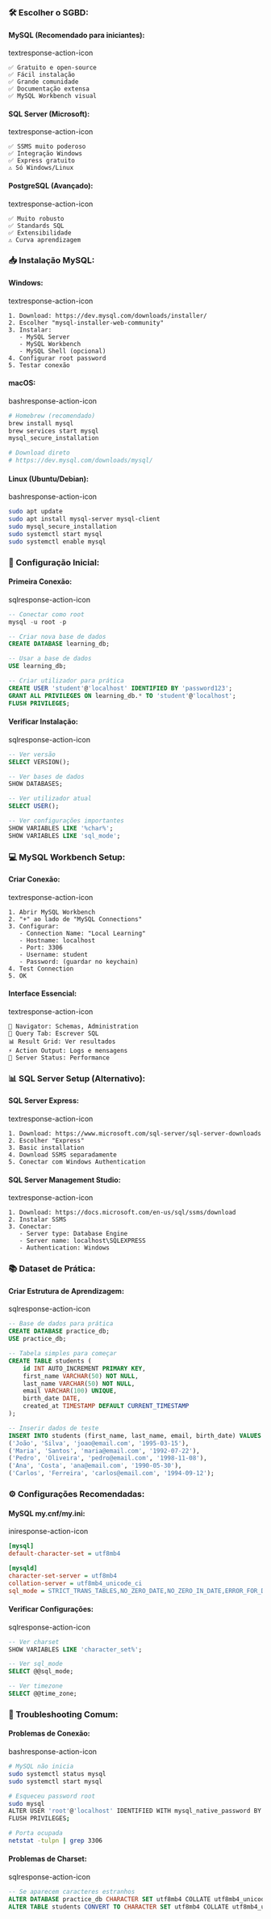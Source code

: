 ### **🛠️ Escolher o SGBD:**

#### **MySQL (Recomendado para iniciantes):**

textresponse-action-icon

```text
✅ Gratuito e open-source
✅ Fácil instalação
✅ Grande comunidade
✅ Documentação extensa
✅ MySQL Workbench visual
```

#### **SQL Server (Microsoft):**

textresponse-action-icon

```text
✅ SSMS muito poderoso
✅ Integração Windows
✅ Express gratuito
⚠️ Só Windows/Linux
```

#### **PostgreSQL (Avançado):**

textresponse-action-icon

```text
✅ Muito robusto
✅ Standards SQL
✅ Extensibilidade
⚠️ Curva aprendizagem
```

### **📥 Instalação MySQL:**

#### **Windows:**

textresponse-action-icon

```text
1. Download: https://dev.mysql.com/downloads/installer/
2. Escolher "mysql-installer-web-community"
3. Instalar:
   - MySQL Server
   - MySQL Workbench
   - MySQL Shell (opcional)
4. Configurar root password
5. Testar conexão
```

#### **macOS:**

bashresponse-action-icon

```bash
# Homebrew (recomendado)
brew install mysql
brew services start mysql
mysql_secure_installation

# Download direto
# https://dev.mysql.com/downloads/mysql/
```

#### **Linux (Ubuntu/Debian):**

bashresponse-action-icon

```bash
sudo apt update
sudo apt install mysql-server mysql-client
sudo mysql_secure_installation
sudo systemctl start mysql
sudo systemctl enable mysql
```

### **🔧 Configuração Inicial:**

#### **Primeira Conexão:**

sqlresponse-action-icon

```sql
-- Conectar como root
mysql -u root -p

-- Criar nova base de dados
CREATE DATABASE learning_db;

-- Usar a base de dados
USE learning_db;

-- Criar utilizador para prática
CREATE USER 'student'@'localhost' IDENTIFIED BY 'password123';
GRANT ALL PRIVILEGES ON learning_db.* TO 'student'@'localhost';
FLUSH PRIVILEGES;
```

#### **Verificar Instalação:**

sqlresponse-action-icon

```sql
-- Ver versão
SELECT VERSION();

-- Ver bases de dados
SHOW DATABASES;

-- Ver utilizador atual
SELECT USER();

-- Ver configurações importantes
SHOW VARIABLES LIKE '%char%';
SHOW VARIABLES LIKE 'sql_mode';
```

### **💻 MySQL Workbench Setup:**

#### **Criar Conexão:**

textresponse-action-icon

```text
1. Abrir MySQL Workbench
2. "+" ao lado de "MySQL Connections"
3. Configurar:
   - Connection Name: "Local Learning"
   - Hostname: localhost
   - Port: 3306
   - Username: student
   - Password: (guardar no keychain)
4. Test Connection
5. OK
```

#### **Interface Essencial:**

textresponse-action-icon

```text
📁 Navigator: Schemas, Administration
📝 Query Tab: Escrever SQL
📊 Result Grid: Ver resultados
⚡ Action Output: Logs e mensagens
🔧 Server Status: Performance
```

### **📊 SQL Server Setup (Alternativo):**

#### **SQL Server Express:**

textresponse-action-icon

```text
1. Download: https://www.microsoft.com/sql-server/sql-server-downloads
2. Escolher "Express"
3. Basic installation
4. Download SSMS separadamente
5. Conectar com Windows Authentication
```

#### **SQL Server Management Studio:**

textresponse-action-icon

```text
1. Download: https://docs.microsoft.com/en-us/sql/ssms/download
2. Instalar SSMS
3. Conectar:
   - Server type: Database Engine
   - Server name: localhost\SQLEXPRESS
   - Authentication: Windows
```

### **📚 Dataset de Prática:**

#### **Criar Estrutura de Aprendizagem:**

sqlresponse-action-icon

```sql
-- Base de dados para prática
CREATE DATABASE practice_db;
USE practice_db;

-- Tabela simples para começar
CREATE TABLE students (
    id INT AUTO_INCREMENT PRIMARY KEY,
    first_name VARCHAR(50) NOT NULL,
    last_name VARCHAR(50) NOT NULL,
    email VARCHAR(100) UNIQUE,
    birth_date DATE,
    created_at TIMESTAMP DEFAULT CURRENT_TIMESTAMP
);

-- Inserir dados de teste
INSERT INTO students (first_name, last_name, email, birth_date) VALUES
('João', 'Silva', 'joao@email.com', '1995-03-15'),
('Maria', 'Santos', 'maria@email.com', '1992-07-22'),
('Pedro', 'Oliveira', 'pedro@email.com', '1998-11-08'),
('Ana', 'Costa', 'ana@email.com', '1990-05-30'),
('Carlos', 'Ferreira', 'carlos@email.com', '1994-09-12');
```

### **⚙️ Configurações Recomendadas:**

#### **MySQL my.cnf/my.ini:**

iniresponse-action-icon

```ini
[mysql]
default-character-set = utf8mb4

[mysqld]
character-set-server = utf8mb4
collation-server = utf8mb4_unicode_ci
sql_mode = STRICT_TRANS_TABLES,NO_ZERO_DATE,NO_ZERO_IN_DATE,ERROR_FOR_DIVISION_BY_ZERO
```

#### **Verificar Configurações:**

sqlresponse-action-icon

```sql
-- Ver charset
SHOW VARIABLES LIKE 'character_set%';

-- Ver sql_mode
SELECT @@sql_mode;

-- Ver timezone
SELECT @@time_zone;
```

### **🚨 Troubleshooting Comum:**

#### **Problemas de Conexão:**

bashresponse-action-icon

```bash
# MySQL não inicia
sudo systemctl status mysql
sudo systemctl start mysql

# Esqueceu password root
sudo mysql
ALTER USER 'root'@'localhost' IDENTIFIED WITH mysql_native_password BY 'newpassword';
FLUSH PRIVILEGES;

# Porta ocupada
netstat -tulpn | grep 3306
```

#### **Problemas de Charset:**

sqlresponse-action-icon

```sql
-- Se aparecem caracteres estranhos
ALTER DATABASE practice_db CHARACTER SET utf8mb4 COLLATE utf8mb4_unicode_ci;
ALTER TABLE students CONVERT TO CHARACTER SET utf8mb4 COLLATE utf8mb4_unicode_ci;
```